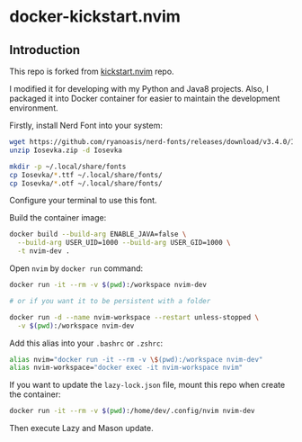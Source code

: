 # docker-kickstart.nvim

## Introduction

This repo is forked from [kickstart.nvim](https://github.com/nvim-lua/kickstart.nvim) repo.

I modified it for developing with my Python and Java8 projects. Also, I packaged it into Docker container for easier to maintain the development environment.

Firstly, install Nerd Font into your system:
```bash
wget https://github.com/ryanoasis/nerd-fonts/releases/download/v3.4.0/Iosevka.zip
unzip Iosevka.zip -d Iosevka

mkdir -p ~/.local/share/fonts
cp Iosevka/*.ttf ~/.local/share/fonts/
cp Iosevka/*.otf ~/.local/share/fonts/
```

Configure your terminal to use this font.

Build the container image:
```bash
docker build --build-arg ENABLE_JAVA=false \
  --build-arg USER_UID=1000 --build-arg USER_GID=1000 \
  -t nvim-dev .
```

Open `nvim` by `docker run` command:
```bash
docker run -it --rm -v $(pwd):/workspace nvim-dev

# or if you want it to be persistent with a folder

docker run -d --name nvim-workspace --restart unless-stopped \
  -v $(pwd):/workspace nvim-dev
```

Add this alias into your `.bashrc` or `.zshrc`:
```bash
alias nvim="docker run -it --rm -v \$(pwd):/workspace nvim-dev"
alias nvim-workspace="docker exec -it nvim-workspace nvim"
```

If you want to update the `lazy-lock.json` file, mount this repo when create the container:
```bash
docker run -it --rm -v $(pwd):/home/dev/.config/nvim nvim-dev
```

Then execute Lazy and Mason update.
